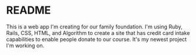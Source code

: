 # README

This is a web app I'm creating for our family foundation. I'm using Ruby, Rails, CSS, HTML, and Algorithm to create a site that has credit card intake capabilities to enable people donate to our course. It's my newest project I'm working on.

